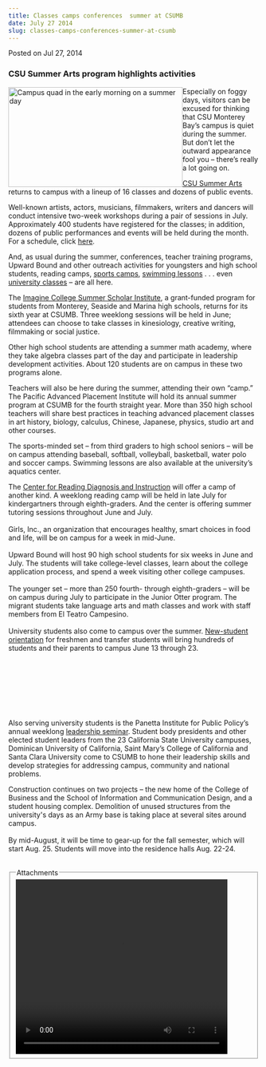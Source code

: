 ```yaml
---
title: Classes camps conferences  summer at CSUMB
date: July 27 2014
slug: classes-camps-conferences-summer-at-csumb
---
```





<span class="date">Posted on Jul 27, 2014    </span>
<h3>CSU Summer Arts program highlights activities</h3>
<p><img alt="Campus quad in the early morning on a summer day" src="http://news.csumb.edu/sites/default/files/65/attachments/news/images/campus_quad_in_early_morning.jpg" style="width:350px; height:200px; float:left">Especially on foggy
days, visitors can be excused for thinking that CSU Monterey Bay&#x2019;s
campus is quiet during the summer. But don&#x2019;t let the outward
appearance fool you &#x2013; there&#x2019;s really a lot going on.</img></p>
<p><a href="http://blogs.calstate.edu/summerarts/" rel="nofollow">CSU Summer Arts</a> returns to campus with a lineup of
16 classes and dozens of public events.</p>
<p>Well-known artists, actors, musicians, filmmakers, writers and
dancers will conduct intensive two-week workshops during a pair of
sessions in July. Approximately 400 students have registered for
the classes; in addition, dozens of public performances and events
will be held during the month. For a schedule, click <a href="http://blogs.calstate.edu/summerarts/index.php/events/" rel="nofollow">here</a>.</p>
<p>And, as usual during the summer, conferences, teacher training
programs, Upward Bound and other outreach activities for youngsters
and high school students, reading camps, <a href="http://otterathletics.com/sports/2007/8/7/campsstaff.aspx?tab=ottersportscamps" rel="nofollow">sports camps</a>, <a href="http://otterathletics.com/sports/2011/4/6/Aquatics%20Activities.aspx?id=240" rel="nofollow">swimming lessons</a> . . . even <a href="http://schedule.csumb.edu/summer2014/extended#BIO_347_30" rel="nofollow">university classes</a> &#x2013; are all here.</p>
<p>The <a href="http://seasidehigh.mpusd.k12.ca.us/imaginecollege" rel="nofollow">Imagine College Summer Scholar Institute</a>, a
grant-funded program for students from Monterey, Seaside and Marina
high schools, returns for its sixth year at CSUMB. Three weeklong
sessions will be held in June; attendees can choose to take classes
in kinesiology, creative writing, filmmaking or social justice.</p>
<p>Other high school students are attending a summer math academy,
where they take algebra classes part of the day and participate in
leadership development activities. About 120 students are on campus
in these two programs alone.</p>
<p>Teachers will also be here during the summer, attending their
own &#x201C;camp.&#x201D; The Pacific Advanced Placement Institute will hold its
annual summer program at CSUMB for the fourth straight year. More
than 350 high school teachers will share best practices in teaching
advanced placement classes in art history, biology, calculus,
Chinese, Japanese, physics, studio art and other courses.</p>
<p>The sports-minded set &#x2013; from third graders to high school
seniors &#x2013; will be on campus attending baseball, softball,
volleyball, basketball, water polo and soccer camps. Swimming
lessons are also available at the university&#x2019;s aquatics center.</p>
<p>The <a href="http://readingcenter.csumb.edu" rel="nofollow">Center for Reading Diagnosis and Instruction</a> will
offer a camp of another kind. A weeklong reading camp will be held
in late July for kindergartners through eighth-graders. And the
center is offering summer tutoring sessions throughout June and
July.<br>
<br>
Girls, Inc., an organization that encourages healthy, smart choices
in food and life, will be on campus for a week in mid-June.<br>
<br>
Upward Bound will host 90 high school students for six weeks in
June and July. The students will take college-level classes, learn
about the college application process, and spend a week visiting
other college campuses.<br>
<br>
The younger set &#x2013; more than 250 fourth- through eighth-graders &#x2013;
will be on campus during July to participate in the Junior Otter
program. The migrant students take language arts and math classes
and work with staff members from El Teatro Campesino.<br>
<br>
University students also come to campus over the summer. <a href="http://activities.csumb.edu/new-student-otter-orientation" rel="nofollow">New-student orientation</a> for freshmen and transfer
students will bring hundreds of students and their parents to
campus June 13 through 23.</br></br></br></br></br></br></br></br></p>
<p>Also serving university students is the Panetta Institute for
Public Policy&#x2019;s annual weeklong <a href="http://www.panettainstitute.org/programs/study-with-us/student-leadership-training/" rel="nofollow">leadership seminar</a>. Student body presidents and
other elected student leaders from the 23 California State
University campuses, Dominican University of California, Saint
Mary&#x2019;s College of California and Santa Clara University come to
CSUMB to hone their leadership skills and develop strategies for
addressing campus, community and national problems.</p>
<p>Construction continues on two projects &#x2013; the new home of the
College of Business and the School of Information and Communication
Design, and a student housing complex. Demolition of unused
structures from the university&apos;s days as an Army base is taking
place at several sites around campus.<br>
<br>
By mid-August, it will be time to gear-up for the fall semester,
which will start Aug. 25. Students will move into the residence
halls Aug. 22-24.</br></br></p>
<fieldset class="fieldgroup group-attachments">
<legend>Attachments</legend>
<div class="field field-type-emvideo field-field-attach-video">
<div class="field-items">
<div class="field-item odd">
<div class="emvideo emvideo-video emvideo-youtube">
<div class="emfield-emvideo emfield-emvideo-youtube">
<div id="emvideo-youtube-flash-wrapper-1">
<!--<object type="application/x-shockwave-flash" height="350" width="425" data="http://www.youtube.com/v/_xuVdwTI0JE&amp;rel=0&amp;enablejsapi=1&amp;playerapiid=ytplayer&amp;fs=1" id="emvideo-youtube-flash-1">
          <param name="movie" value="http://www.youtube.com/v/_xuVdwTI0JE&amp;rel=0&amp;enablejsapi=1&amp;playerapiid=ytplayer&amp;fs=1" />
          <param name="allowScriptAccess" value="sameDomain"/>
          <param name="quality" value="best"/>
          <param name="allowFullScreen" value="true"/>
          <param name="bgcolor" value="#FFFFFF"/>
          <param name="scale" value="noScale"/>
          <param name="salign" value="TL"/>
          <param name="FlashVars" value="playerMode=embedded" />
          <param name="wmode" value="transparent" />
        </object>-->
<video controls="" width="425" height="350">
<source src="http://r3---sn-o097znee.googlevideo.com/videoplayback?upn=bjYo_-JMTNM&amp;ratebypass=yes&amp;ipbits=0&amp;initcwndbps=3747500&amp;key=yt5&amp;ip=198.189.249.65&amp;fexp=900718,907263,916104,923368,927622,929821,930676,936121,9406392,941004,943917,947225,948124,952302,952605,952901,955301,957103,957105,957201,959701&amp;dur=75.023&amp;mm=31&amp;source=youtube&amp;ms=au&amp;id=o-AHLHoTJAzn0oe2wOkySdxLPU79uoZLsl5sxV3tZXkoEw&amp;pl=23&amp;mv=m&amp;sparams=dur,id,initcwndbps,ip,ipbits,itag,mm,ms,mv,pl,ratebypass,source,upn,expire&amp;mt=1422331410&amp;sver=3&amp;expire=1422353077&amp;itag=18&amp;signature=997E16AC12618FDDE78194DF73ED47230F582268.EC77A01E5C220E49992CBEDC7CF3B7EC91F3E792&amp;name=_xuVdwTI0JE" type="video/mp4"/></video></div>
</div>
</div>
</div>
</div>
</div>
</fieldset>





